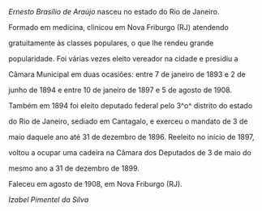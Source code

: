 

*Ernesto Brasílio de Araújo* nasceu no estado do Rio de Janeiro.



Formado em medicina, clinicou em Nova Friburgo (RJ) atendendo

gratuitamente às classes populares, o que lhe rendeu grande

popularidade. Foi várias vezes eleito vereador na cidade e presidiu a

Câmara Municipal em duas ocasiões: entre 7 de janeiro de 1893 e 2 de

junho de 1894 e entre 10 de janeiro de 1897 e 5 de agosto de 1908.



Também em 1894 foi eleito deputado federal pelo 3^o^ distrito do estado

do Rio de Janeiro, sediado em Cantagalo, e exerceu o mandato de 3 de

maio daquele ano até 31 de dezembro de 1896. Reeleito no início de 1897,

voltou a ocupar uma cadeira na Câmara dos Deputados de 3 de maio do

mesmo ano a 31 de dezembro de 1899.



Faleceu em agosto de 1908, em Nova Friburgo (RJ).



*Izabel Pimentel da Silva*



